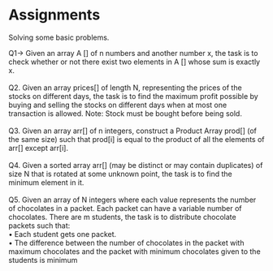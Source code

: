 # Assignments
Solving some basic problems.
<br>
<p>Q1->  Given an array A [] of n numbers and another number x, the task
         is to check whether or not there exist two elements in A [] whose
         sum is exactly x.<br>
         <br>
    Q2.  Given an array prices[] of length N, representing
         the prices of the stocks on different days, the
         task is to find the maximum profit possible by 
         buying and selling the stocks on different days
         when at most one transaction is allowed.
         Note: Stock must be bought before being sold.<br>
         <br>
    Q3.  Given an array arr[] of n integers, construct a Product Array
         prod[] (of the same size) such that prod[i] is equal to the 
         product of all the elements of arr[] except arr[i].<br>
         <br>
    Q4.  Given a sorted array arr[] (may be distinct or may contain duplicates)
         of size N that is rotated at some unknown point, the task is to find
         the minimum element in it.<br>
         <br>
    Q5.  Given an array of N integers where each value
         represents the number of chocolates in a packet.
         Each packet can have a variable number of 
         chocolates. There are m students, the task is
         to distribute chocolate packets such that: <br>
         •	Each student gets one packet.<br>
         •	The difference between the number of chocolates in 
            the packet with maximum chocolates and the packet
            with minimum chocolates given to the students is minimum</p>
    